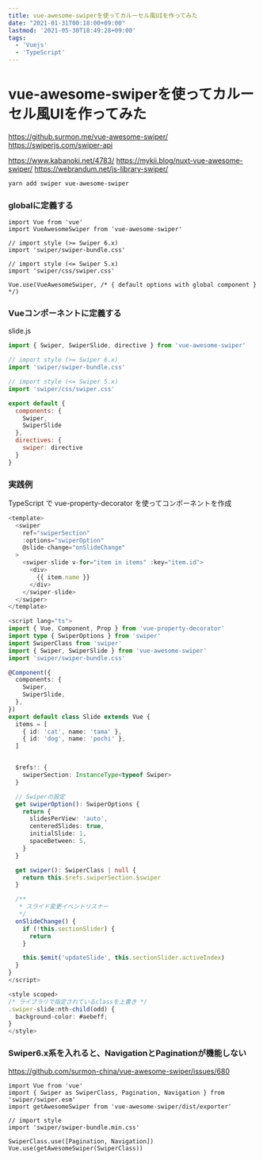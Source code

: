 ```yaml
---
title: vue-awesome-swiperを使ってカルーセル風UIを作ってみた
date: "2021-01-31T00:18:00+09:00"
lastmod: '2021-05-30T18:49:28+09:00'
tags:
  - 'Vuejs'
  - 'TypeScript'
---
```


# vue-awesome-swiperを使ってカルーセル風UIを作ってみた

<https://github.surmon.me/vue-awesome-swiper/>
<https://swiperjs.com/swiper-api>

<https://www.kabanoki.net/4783/>
<https://mykii.blog/nuxt-vue-awesome-swiper/>
<https://webrandum.net/js-library-swiper/>

```sh
yarn add swiper vue-awesome-swiper
```

### globalに定義する

    import Vue from 'vue'
    import VueAwesomeSwiper from 'vue-awesome-swiper'

    // import style (>= Swiper 6.x)
    import 'swiper/swiper-bundle.css'

    // import style (<= Swiper 5.x)
    import 'swiper/css/swiper.css'

    Vue.use(VueAwesomeSwiper, /* { default options with global component } */)

### Vueコンポーネントに定義する

slide.js

```js
import { Swiper, SwiperSlide, directive } from 'vue-awesome-swiper'

// import style (>= Swiper 6.x)
import 'swiper/swiper-bundle.css'

// import style (<= Swiper 5.x)
import 'swiper/css/swiper.css'

export default {
  components: {
    Swiper,
    SwiperSlide
  },
  directives: {
    swiper: directive
  }
}
```

### 実践例

TypeScript で vue-property-decorator を使ってコンポーネントを作成

```ts
<template>
  <swiper
    ref="swiperSection"
    :options="swiperOption"
    @slide-change="onSlideChange"
  >
    <swiper-slide v-for="item in items" :key="item.id">
      <div>
        {{ item.name }}
      </div>
    </swiper-slide>
  </swiper>
</template>

<script lang="ts">
import { Vue, Component, Prop } from 'vue-property-decorator'
import type { SwiperOptions } from 'swiper'
import SwiperClass from 'swiper'
import { Swiper, SwiperSlide } from 'vue-awesome-swiper'
import 'swiper/swiper-bundle.css'

@Component({
  components: {
    Swiper,
    SwiperSlide,
  },
})
export default class Slide extends Vue {
  items = [
    { id: 'cat', name: 'tama' },
    { id: 'dog', name: 'pochi' },
  ]


  $refs!: {
    swiperSection: InstanceType<typeof Swiper>
  }

  // Swiperの設定
  get swiperOption(): SwiperOptions {
    return {
      slidesPerView: 'auto',
      centeredSlides: true,
      initialSlide: 1,
      spaceBetween: 5,
    }
  }

  get swiper(): SwiperClass | null {
    return this.$refs.swiperSection.$swiper
  }

  /**
   * スライド変更イベントリスナー
   */
  onSlideChange() {
    if (!this.sectionSlider) {
      return
    }

    this.$emit('updateSlide', this.sectionSlider.activeIndex)
  }
}
</script>

<style scoped>
/* ライブラリで指定されているclassを上書き */
.swiper-slide:nth-child(odd) {
  background-color: #aebeff;
}
</style>
```

### Swiper6.x系を入れると、NavigationとPaginationが機能しない

<https://github.com/surmon-china/vue-awesome-swiper/issues/680>

    import Vue from 'vue'
    import { Swiper as SwiperClass, Pagination, Navigation } from 'swiper/swiper.esm'
    import getAwesomeSwiper from 'vue-awesome-swiper/dist/exporter'

    // import style
    import 'swiper/swiper-bundle.min.css'

    SwiperClass.use([Pagination, Navigation])
    Vue.use(getAwesomeSwiper(SwiperClass))

